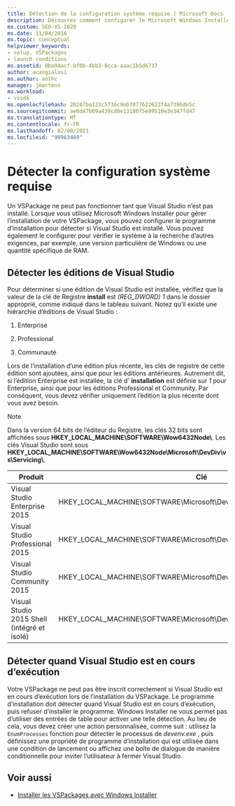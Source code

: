 ```yaml
---
title: Détection de la configuration système requise | Microsoft Docs
description: Découvrez comment configurer le Microsoft Windows Installer pour détecter la configuration système requise, telle que l’édition de Visual Studio installée.
ms.custom: SEO-VS-2020
ms.date: 11/04/2016
ms.topic: conceptual
helpviewer_keywords:
- setup, VSPackages
- launch conditions
ms.assetid: 0ba94acf-bf0b-4bb3-8cca-aaac1b5d6737
author: acangialosi
ms.author: anthc
manager: jmartens
ms.workload:
- vssdk
ms.openlocfilehash: 20287ba123c5736c9eb7077622623f4a739bde5c
ms.sourcegitcommit: ae6d47b09a439cd0e13180f5e89510e3e347fd47
ms.translationtype: MT
ms.contentlocale: fr-FR
ms.lasthandoff: 02/08/2021
ms.locfileid: "99963469"
---
```

# <a name="detect-system-requirements"></a>Détecter la configuration système requise
Un VSPackage ne peut pas fonctionner tant que Visual Studio n’est pas installé. Lorsque vous utilisez Microsoft Windows Installer pour gérer l’installation de votre VSPackage, vous pouvez configurer le programme d’installation pour détecter si Visual Studio est installé. Vous pouvez également le configurer pour vérifier le système à la recherche d’autres exigences, par exemple, une version particulière de Windows ou une quantité spécifique de RAM.

## <a name="detect-visual-studio-editions"></a>Détecter les éditions de Visual Studio
 Pour déterminer si une édition de Visual Studio est installée, vérifiez que la valeur de la clé de Registre **install** est *(REG_DWORD) 1* dans le dossier approprié, comme indiqué dans le tableau suivant. Notez qu’il existe une hiérarchie d’éditions de Visual Studio :

1. Enterprise

2. Professional

3. Communauté

Lors de l’installation d’une édition plus récente, les clés de registre de cette édition sont ajoutées, ainsi que pour les éditions antérieures. Autrement dit, si l’édition Enterprise est installée, la clé d' **installation** est définie sur *1* pour Enterprise, ainsi que pour les éditions Professional et Community. Par conséquent, vous devez vérifier uniquement l’édition la plus récente dont vous avez besoin.

> [!NOTE]
> Dans la version 64 bits de l’éditeur du Registre, les clés 32 bits sont affichées sous **HKEY_LOCAL_MACHINE\SOFTWARE\Wow6432Node\\**. Les clés Visual Studio sont sous **HKEY_LOCAL_MACHINE\SOFTWARE\Wow6432Node\Microsoft\DevDiv\vs\Servicing\\**.

|Produit|Clé|
|-------------|---------|
|Visual Studio Enterprise 2015|HKEY_LOCAL_MACHINE\SOFTWARE\Microsoft\DevDiv\vs\Servicing\14.0\enterprise|
|Visual Studio Professional 2015|HKEY_LOCAL_MACHINE\SOFTWARE\Microsoft\DevDiv\vs\Servicing\14.0\professional|
|Visual Studio Community 2015|HKEY_LOCAL_MACHINE\SOFTWARE\Microsoft\DevDiv\vs\Servicing\14.0\community|
|Visual Studio 2015 Shell (intégré et isolé)|HKEY_LOCAL_MACHINE\SOFTWARE\Microsoft\DevDiv\vs\Servicing\14.0\isoshell|

## <a name="detect-when-visual-studio-is-running"></a>Détecter quand Visual Studio est en cours d’exécution
 Votre VSPackage ne peut pas être inscrit correctement si Visual Studio est en cours d’exécution lors de l’installation du VSPackage. Le programme d’installation doit détecter quand Visual Studio est en cours d’exécution, puis refuser d’installer le programme. Windows Installer ne vous permet pas d’utiliser des entrées de table pour activer une telle détection. Au lieu de cela, vous devez créer une action personnalisée, comme suit : utilisez la `EnumProcesses` fonction pour détecter le processus de *devenv.exe* , puis définissez une propriété de programme d’installation qui est utilisée dans une condition de lancement ou affichez une boîte de dialogue de manière conditionnelle pour inviter l’utilisateur à fermer Visual Studio.

## <a name="see-also"></a>Voir aussi
- [Installer les VSPackages avec Windows Installer](../../extensibility/internals/installing-vspackages-with-windows-installer.md)
